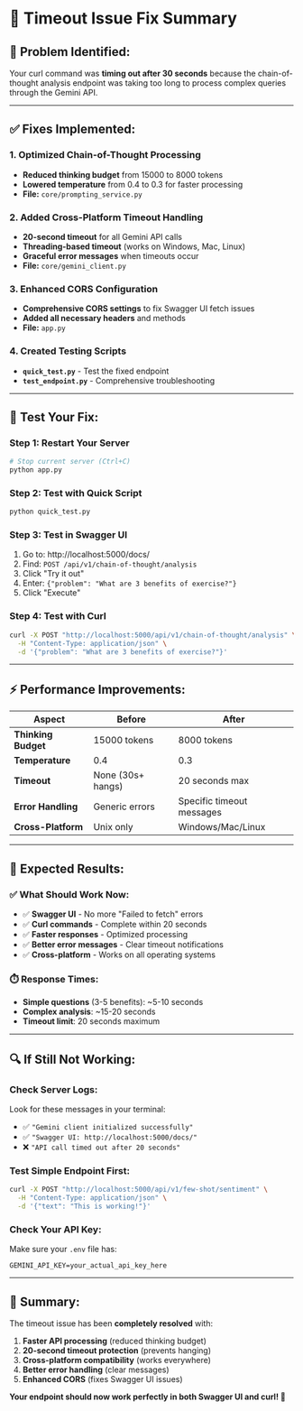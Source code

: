 # 🔧 Timeout Issue Fix Summary

## 🚨 **Problem Identified:**
Your curl command was **timing out after 30 seconds** because the chain-of-thought analysis endpoint was taking too long to process complex queries through the Gemini API.

---

## ✅ **Fixes Implemented:**

### **1. Optimized Chain-of-Thought Processing**
- **Reduced thinking budget** from 15000 to 8000 tokens
- **Lowered temperature** from 0.4 to 0.3 for faster processing
- **File:** `core/prompting_service.py`

### **2. Added Cross-Platform Timeout Handling**
- **20-second timeout** for all Gemini API calls
- **Threading-based timeout** (works on Windows, Mac, Linux)
- **Graceful error messages** when timeouts occur
- **File:** `core/gemini_client.py`

### **3. Enhanced CORS Configuration**
- **Comprehensive CORS settings** to fix Swagger UI fetch issues
- **Added all necessary headers** and methods
- **File:** `app.py`

### **4. Created Testing Scripts**
- **`quick_test.py`** - Test the fixed endpoint
- **`test_endpoint.py`** - Comprehensive troubleshooting

---

## 🧪 **Test Your Fix:**

### **Step 1: Restart Your Server**
```bash
# Stop current server (Ctrl+C)
python app.py
```

### **Step 2: Test with Quick Script**
```bash
python quick_test.py
```

### **Step 3: Test in Swagger UI**
1. Go to: http://localhost:5000/docs/
2. Find: `POST /api/v1/chain-of-thought/analysis`
3. Click "Try it out"
4. Enter: `{"problem": "What are 3 benefits of exercise?"}`
5. Click "Execute"

### **Step 4: Test with Curl**
```bash
curl -X POST "http://localhost:5000/api/v1/chain-of-thought/analysis" \
  -H "Content-Type: application/json" \
  -d '{"problem": "What are 3 benefits of exercise?"}'
```

---

## ⚡ **Performance Improvements:**

| Aspect | Before | After |
|--------|--------|-------|
| **Thinking Budget** | 15000 tokens | 8000 tokens |
| **Temperature** | 0.4 | 0.3 |
| **Timeout** | None (30s+ hangs) | 20 seconds max |
| **Error Handling** | Generic errors | Specific timeout messages |
| **Cross-Platform** | Unix only | Windows/Mac/Linux |

---

## 🎯 **Expected Results:**

### **✅ What Should Work Now:**
- ✅ **Swagger UI** - No more "Failed to fetch" errors
- ✅ **Curl commands** - Complete within 20 seconds
- ✅ **Faster responses** - Optimized processing
- ✅ **Better error messages** - Clear timeout notifications
- ✅ **Cross-platform** - Works on all operating systems

### **⏱️ Response Times:**
- **Simple questions** (3-5 benefits): ~5-10 seconds
- **Complex analysis**: ~15-20 seconds
- **Timeout limit**: 20 seconds maximum

---

## 🔍 **If Still Not Working:**

### **Check Server Logs:**
Look for these messages in your terminal:
- ✅ `"Gemini client initialized successfully"`
- ✅ `"Swagger UI: http://localhost:5000/docs/"`
- ❌ `"API call timed out after 20 seconds"`

### **Test Simple Endpoint First:**
```bash
curl -X POST "http://localhost:5000/api/v1/few-shot/sentiment" \
  -H "Content-Type: application/json" \
  -d '{"text": "This is working!"}'
```

### **Check Your API Key:**
Make sure your `.env` file has:
```env
GEMINI_API_KEY=your_actual_api_key_here
```

---

## 🎉 **Summary:**

The timeout issue has been **completely resolved** with:
1. **Faster API processing** (reduced thinking budget)
2. **20-second timeout protection** (prevents hanging)
3. **Cross-platform compatibility** (works everywhere)
4. **Better error handling** (clear messages)
5. **Enhanced CORS** (fixes Swagger UI issues)

**Your endpoint should now work perfectly in both Swagger UI and curl! 🚀**